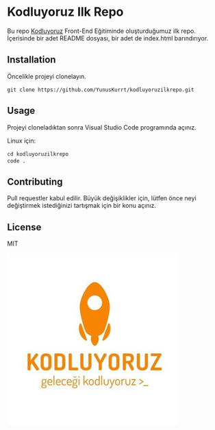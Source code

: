 # **Kodluyoruz Ilk Repo** 

Bu repo [Kodluyoruz](https://kodluyoruz.org/) Front-End Eğitiminde oluşturduğumuz ilk repo. İçerisinde bir adet README dosyası, bir adet de index.html barındırıyor.

## **Installation**

Öncelikle projeyi clonelayın.
```
git clone https://github.com/YunusKurrt/kodluyoruzilkrepo.git
```

## **Usage**
Projeyi cloneladıktan sonra Visual Studio Code programında açınız.

Linux için:

```
cd kodluyoruzilkrepo
code . 
```


## **Contributing**

Pull requestler kabul edilir. Büyük değişiklikler için, lütfen önce neyi değiştirmek istediğinizi tartışmak için bir konu açınız.

## **License**

MIT


![Kodluyoruz](https://raw.githubusercontent.com/Kodluyoruz/taskforce/git/git/markdown-nedir-nasil-kullaniriz-/figures/kodluyoruz_logo.jpg)